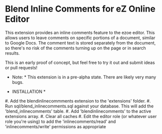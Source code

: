 Blend Inline Comments for eZ Online Editor
==========================================

This extension provides an inline comments feature to the ezoe editor.
This allows users to leave comments on specific portions of a document, similar to
Google Docs. The comment text is stored separately from the document, so there's
no risk of the comments turning up on the page or in search results.

This is an early proof of concept, but feel free to try it out and submit ideas or pull requests!

* Note: * This extension is in a pre-alpha state. There are likely very many bugs.

* INSTALLATION *

#. Add the blendinlinecommments extension to the 'extensions' folder.
#. Run sql/blend_inlinecomments.sql against your database. This will add the 'blend_inlinecomments' table.
#. Add 'blendinlinecomments' to the active extensions array.
#. Clear all caches
#. Edit the editor role (or whatever user role you're using) to add the 'inlinecomments/read' and 'inlinecomments/write' permissions as appropriate